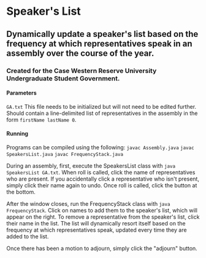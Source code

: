 # Speaker's List 
## Dynamically update a speaker's list based on the frequency at which representatives speak in an assembly over the course of the year. 
### Created for the Case Western Reserve University Undergraduate Student Government. 

#### Parameters 
`GA.txt` This file needs to be initialized but will not need to be edited further. Should contain a line-delimited list of representatives 
in the assembly in the form `firstName lastName 0`.

#### Running 
Programs can be compiled using the following: 
`javac Assembly.java`
`javac SpeakersList.java`
`javac FrequencyStack.java`

During an assembly, first, execute the SpeakersList class with `java SpeakersList GA.txt`. 
When roll is called, click the name of representatives who are present. If you accidentally click a representative who isn't 
present, simply click their name again to undo. Once roll is called, click the button at the bottom. 

After the window closes, run the FrequencyStack class with `java FrequencyStack`. 
Click on names to add them to the speaker's list, which will appear on the right. To remove a representative from the 
speaker's list, click their name in the list. The list will dynamically resort itself based on the frequency at which 
representatives speak, updated every time they are added to the list. 

Once there has been a motion to adjourn, simply click the "adjourn" button.
